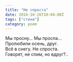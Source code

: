 ```yaml
---
title: "Не спроста"
date: 2016-10-26T10:04:00Z
tags: ["стихи"]
category: poem
---
```


Мы просну… Мы проспа…  
Пролюбили осень, друг.  
Всё в снегу. Не спроста.  
Говорят, не спим, но вдруг?..  
